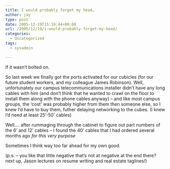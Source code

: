 ```yaml
---
title: I would probably forget my head…
author: jay
type: post
date: 2005-12-19T15:10:44+00:00
url: /2005/12/19/i-would-probably-forget-my-head/
categories:
  - Uncategorized
tags:
  - sysadmin

---
```

If it wasn’t bolted on.

So last week we finally got the ports activated for our cubicles (for our future student workers, and my colleague James Robinson). Well, unfortunately our campus telecommunications installer didn’t have any long cables with him (and don’t think that he wanted to crawl on the floor to install them along with the phone cables anyway) &#8211; and like most campus groups, the ‘cost’ was probably higher from them then someone else, so I knew I’d have to buy them, futher delaying networking to the cubes. (I knew I’d need at least 25’-50’ cables)

Well…. after rummaging through the cabinet to figure out part numbers of the 6’ and 12’ cables &#8211; I found the 40’ cables that I had ordered several months ago _for this very purpose_

Sometimes I think way too far ahead for my own good.

(p.s. &#8211; you like that little negative that’s not at negative at the end there? next up, Jason lectures on resume writing and real estate taglines!)